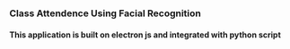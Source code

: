 ### Class Attendence Using Facial Recognition

#### This application is built on electron js and integrated with python script

